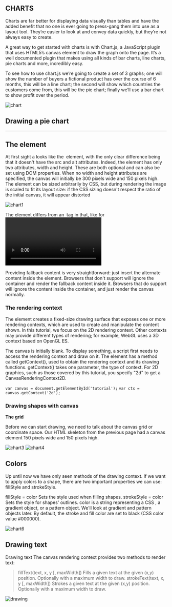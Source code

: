 ## CHARTS

Charts are far better for displaying data visually than tables and have the added benefit that no one is ever going to press-gang them into use as a layout tool. They’re easier to look at and convey data quickly, but they’re not always easy to create.

A great way to get started with charts is with Chart.js, a JavaScript plugin that uses HTML5’s canvas element to draw the graph onto the page. It’s a well documented plugin that makes using all kinds of bar charts, line charts, pie charts and more, incredibly easy.

To see how to use chart.js we’re going to create a set of 3 graphs; one will show the number of buyers a fictional product has over the course of 6 months, this will be a line chart; the second will show which countries the customers come from, this will be the pie chart; finally we’ll use a bar chart to show profit over the period.

![chart](https://d2mvzyuse3lwjc.cloudfront.net/doc/en/UserGuide/images/2D_B_and_W_Pie_Chart/2D_B_W_Pie_Chart_1.png?v=83139)


## Drawing a pie chart


--------------------------------------------------------------------------------------

## The <canvas> element

At first sight a <canvas> looks like the <img> element, with the only clear difference being that it doesn't have the src and alt attributes. Indeed, the <canvas> element has only two attributes, width and height. These are both optional and can also be set using DOM properties. When no width and height attributes are specified, the canvas will initially be 300 pixels wide and 150 pixels high. The element can be sized arbitrarily by CSS, but during rendering the image is scaled to fit its layout size: if the CSS sizing doesn't respect the ratio of the initial canvas, it will appear distorted

![chart1](https://canvasjs.com/wp-content/uploads/images/gallery/javascript-charts/overview/javascript-charts-graphs-index-data-label.png)

The <canvas> element differs from an <img> tag in that, like for <video>, <audio>, or <picture> elements, it is easy to define some fallback content, to be displayed in older browsers not supporting it, like versions of Internet Explorer earlier than version 9 or textual browsers. You should always provide fallback content to be displayed by those browsers.

Providing fallback content is very straightforward: just insert the alternate content inside the <canvas> element. Browsers that don't support <canvas> will ignore the container and render the fallback content inside it. Browsers that do support <canvas> will ignore the content inside the container, and just render the canvas normally.


### The rendering context

The <canvas> element creates a fixed-size drawing surface that exposes one or more rendering contexts, which are used to create and manipulate the content shown. In this tutorial, we focus on the 2D rendering context. Other contexts may provide different types of rendering; for example, WebGL uses a 3D context based on OpenGL ES.

The canvas is initially blank. To display something, a script first needs to access the rendering context and draw on it. The <canvas> element has a method called getContext(), used to obtain the rendering context and its drawing functions. getContext() takes one parameter, the type of context. For 2D graphics, such as those covered by this tutorial, you specify "2d" to get a CanvasRenderingContext2D.

`var canvas = document.getElementById('tutorial');`
`var ctx = canvas.getContext('2d');`



### Drawing shapes with canvas

**The grid**

Before we can start drawing, we need to talk about the canvas grid or coordinate space. Our HTML skeleton from the previous page had a canvas element 150 pixels wide and 150 pixels high.

![chart3](https://developer.mozilla.org/en-US/docs/Web/API/Canvas_API/Tutorial/Drawing_shapes/canvas_default_grid.png)
![chart4](https://developer.mozilla.org/en-US/docs/Web/API/Canvas_API/Tutorial/Drawing_shapes/canvas_rect.png)

## Colors

Up until now we have only seen methods of the drawing context. If we want to apply colors to a shape, there are two important properties we can use: fillStyle and strokeStyle.

fillStyle = color
Sets the style used when filling shapes.
strokeStyle = color
Sets the style for shapes' outlines.
color is a string representing a CSS <color>, a gradient object, or a pattern object. We'll look at gradient and pattern objects later. By default, the stroke and fill color are set to black (CSS color value #000000).

![chart6](https://i1.wp.com/www.cssscript.com/wp-content/uploads/2016/10/iro.js.png?fit=471%2C352&ssl=1)

## Drawing text

Drawing text
The canvas rendering context provides two methods to render text:

>fillText(text, x, y [, maxWidth])
>Fills a given text at the given (x,y) position. Optionally with a maximum width to draw.
>strokeText(text, x, y [, maxWidth])
>Strokes a given text at the given (x,y) position. Optionally with a maximum width to draw.

![drawing](https://webmobtuts.com/wp-content/uploads/2021/02/HTML-Canvas-Manipulation-With-Javascript-Series-Drawing-2D.jpg)


